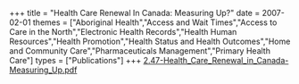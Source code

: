 +++
title = "Health Care Renewal In Canada: Measuring Up?"
date = 2007-02-01
themes = ["Aboriginal Health","Access and Wait Times","Access to Care in the North","Electronic Health Records","Health Human Resources","Health Promotion","Health Status and Health Outcomes","Home and Community Care","Pharmaceuticals Management","Primary Health Care"]
types = ["Publications"]
+++
[2.47-Health_Care_Renewal_in_Canada-Measuring_Up.pdf](/files/2.47-Health_Care_Renewal_in_Canada-Measuring_Up.pdf)
